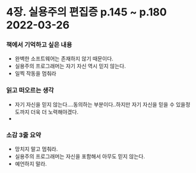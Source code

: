 # 4장. 실용주의 편집증 p.145 ~ p.180 2022-03-26
### 책에서 기억하고 싶은 내용
- 완벽한 소프트웨어는 존재하지 않기 때문이다.
- 실용주의 프로그래머는 자기 자신 역시 믿지 않는다.
- 일찍 작동을 멈춰라

### 읽고 떠오르는 생각
- 자기 자신을 믿지 않는다....동의하는 부분이다..하지만 자기 자신을 믿을 수 있을정도까지 더욱 더 노력해야겠다.
- 
### 소감 3줄 요약
- 망치지 말고 멈춰라.
- 실용주의 프로그래머는 자신을 포함해서 아무도 믿지 않는다.
- 예언하지 말라.
